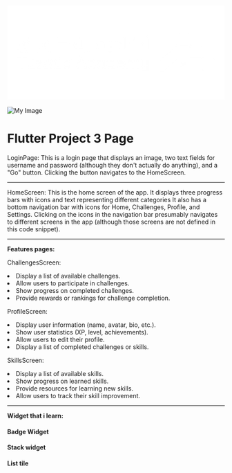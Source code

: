 ![My Image](./assets/img_Tuwaiq.png)


![My Image](./assets/Recording%202024-08-18%20093952.gif)

# Flutter Project 3 Page 

LoginPage: This is a login page that displays an image, two text fields for username and password (although they don't actually do anything), and a "Go" button. Clicking the button navigates to the HomeScreen.
<hr>
HomeScreen: This is the home screen of the app. It displays three progress bars with icons and text representing different categories It also has a bottom navigation bar with icons for Home, Challenges, Profile, and Settings. Clicking on the icons in the navigation bar presumably navigates to different screens in the app (although those screens are not defined in this code snippet).

<hr>

**Features pages:**

ChallengesScreen:

<li>Display a list of available challenges.
<li>Allow users to participate in challenges.
<li>Show progress on completed challenges.
<li>Provide rewards or rankings for challenge completion.


ProfileScreen:
<li>Display user information (name, avatar, bio, etc.).
<li>Show user statistics (XP, level, achievements).
<li>Allow users to edit their profile.
<li>Display a list of completed challenges or skills.
    
    
SkillsScreen:
<li>Display a list of available skills.
<li>Show progress on learned skills.
<li>Provide resources for learning new skills.
<li>Allow users to track their skill improvement.  

<hr>

**Widget that i learn:**
#### Badge Widget
#### Stack widget
#### List tile
